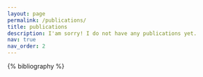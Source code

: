 ```yaml
---
layout: page
permalink: /publications/
title: publications
description: I'am sorry! I do not have any publications yet.
nav: true
nav_order: 2
---
```


<!-- _pages/publications.md -->
<div class="publications">

{% bibliography %}

</div>
